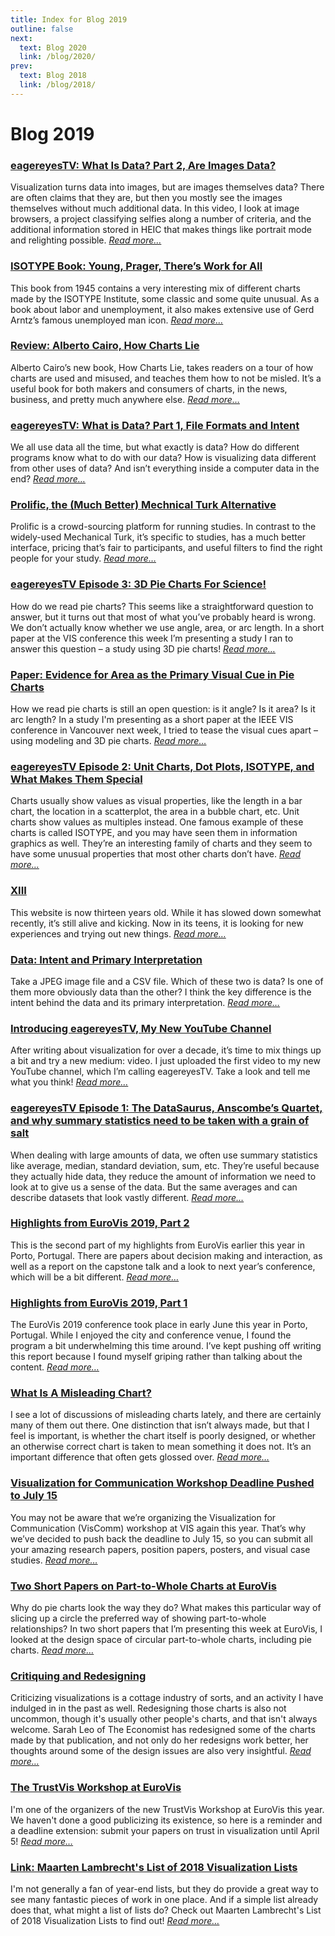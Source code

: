 ```yaml
---
title: Index for Blog 2019
outline: false
next:
  text: Blog 2020
  link: /blog/2020/
prev:
  text: Blog 2018
  link: /blog/2018/
---
```


# Blog 2019

### <a href="/blog/2019/eagereyestv-what-is-data-part-2-are-images-data">eagereyesTV: What Is Data? Part 2, Are Images Data?</a>
Visualization turns data into images, but are images themselves data? There are often claims that they are, but then you mostly see the images themselves without much additional data. In this video, I look at image browsers, a project classifying selfies along a number of criteria, and the additional information stored in HEIC that makes things like portrait mode and relighting possible. _<a href="/blog/2019/eagereyestv-what-is-data-part-2-are-images-data">Read more…</a>_

### <a href="/blog/2019/isotype-book-young-prager-theres-work-for-all">ISOTYPE Book: Young, Prager, There’s Work for All</a>
This book from 1945 contains a very interesting mix of different charts made by the ISOTYPE Institute, some classic and some quite unusual. As a book about labor and unemployment, it also makes extensive use of Gerd Arntz’s famous unemployed man icon. _<a href="/blog/2019/isotype-book-young-prager-theres-work-for-all">Read more…</a>_

### <a href="/blog/2019/review-alberto-cairo-how-charts-lie">Review: Alberto Cairo, How Charts Lie</a>
Alberto Cairo’s new book, How Charts Lie, takes readers on a tour of how charts are used and misused, and teaches them how to not be misled. It’s a useful book for both makers and consumers of charts, in the news, business, and pretty much anywhere else. _<a href="/blog/2019/review-alberto-cairo-how-charts-lie">Read more…</a>_

### <a href="/blog/2019/eagereyestv-what-is-data-part-1-file-formats-and-intent">eagereyesTV: What is Data? Part 1, File Formats and Intent</a>
We all use data all the time, but what exactly is data? How do different programs know what to do with our data? How is visualizing data different from other uses of data? And isn’t everything inside a computer data in the end? _<a href="/blog/2019/eagereyestv-what-is-data-part-1-file-formats-and-intent">Read more…</a>_

### <a href="/blog/2019/prolific-the-much-better-mechnical-turk-alternative">Prolific, the (Much Better) Mechnical Turk Alternative</a>
Prolific is a crowd-sourcing platform for running studies. In contrast to the widely-used Mechanical Turk, it’s specific to studies, has a much better interface, pricing that’s fair to participants, and useful filters to find the right people for your study. _<a href="/blog/2019/prolific-the-much-better-mechnical-turk-alternative">Read more…</a>_

### <a href="/blog/2019/eagereyestv-episode-3-3d-pie-charts-for-science">eagereyesTV Episode 3: 3D Pie Charts For Science!</a>
How do we read pie charts? This seems like a straightforward question to answer, but it turns out that most of what you’ve probably heard is wrong. We don’t actually know whether we use angle, area, or arc length. In a short paper at the VIS conference this week I’m presenting a study I ran to answer this question – a study using 3D pie charts! _<a href="/blog/2019/eagereyestv-episode-3-3d-pie-charts-for-science">Read more…</a>_

### <a href="/blog/2019/paper-evidence-for-area-as-the-primary-visual-cue-in-pie-charts">Paper: Evidence for Area as the Primary Visual Cue in Pie Charts</a>
How we read pie charts is still an open question: is it angle? Is it area? Is it arc length? In a study I'm presenting as a short paper at the IEEE VIS conference in Vancouver next week, I tried to tease the visual cues apart – using modeling and 3D pie charts. _<a href="/blog/2019/paper-evidence-for-area-as-the-primary-visual-cue-in-pie-charts">Read more…</a>_

### <a href="/blog/2019/eagereyestv-episode-2-unit-charts-dot-plots-and-isotype-and-what-makes-them-special">eagereyesTV Episode 2: Unit Charts, Dot Plots, ISOTYPE, and What Makes Them Special</a>
Charts usually show values as visual properties, like the length in a bar chart, the location in a scatterplot, the area in a bubble chart, etc. Unit charts show values as multiples instead. One famous example of these charts is called ISOTYPE, and you may have seen them in information graphics as well. They’re an interesting family of charts and they seem to have some unusual properties that most other charts don’t have. _<a href="/blog/2019/eagereyestv-episode-2-unit-charts-dot-plots-and-isotype-and-what-makes-them-special">Read more…</a>_

### <a href="/blog/2019/xiii">XIII</a>
This website is now thirteen years old. While it has slowed down somewhat recently, it’s still alive and kicking. Now in its teens, it is looking for new experiences and trying out new things. _<a href="/blog/2019/xiii">Read more…</a>_

### <a href="/blog/2019/data-intent-and-primary-interpretation">Data: Intent and Primary Interpretation</a>
Take a JPEG image file and a CSV file. Which of these two is data? Is one of them more obviously data than the other? I think the key difference is the intent behind the data and its primary interpretation. _<a href="/blog/2019/data-intent-and-primary-interpretation">Read more…</a>_

### <a href="/blog/2019/introducing-eagereyestv-my-new-youtube-channel">Introducing eagereyesTV, My New YouTube Channel</a>
After writing about visualization for over a decade, it’s time to mix things up a bit and try a new medium: video. I just uploaded the first video to my new YouTube channel, which I’m calling eagereyesTV. Take a look and tell me what you think! _<a href="/blog/2019/introducing-eagereyestv-my-new-youtube-channel">Read more…</a>_

### <a href="/blog/2019/eagereyestv-episode-1-the-datasaurus-anscombes-quartet-and-why-summary-statistics-need-to-be-taken-with-a-grain-of-salt">eagereyesTV Episode 1: The DataSaurus, Anscombe’s Quartet, and why summary statistics need to be taken with a grain of salt</a>
When dealing with large amounts of data, we often use summary statistics like average, median, standard deviation, sum, etc. They’re useful because they actually hide data, they reduce the amount of information we need to look at to give us a sense of the data. But the same averages and can describe datasets that look vastly different. _<a href="/blog/2019/eagereyestv-episode-1-the-datasaurus-anscombes-quartet-and-why-summary-statistics-need-to-be-taken-with-a-grain-of-salt">Read more…</a>_

### <a href="/blog/2019/highlights-from-eurovis-2019-part-2">Highlights from EuroVis 2019, Part 2</a>
This is the second part of my highlights from EuroVis earlier this year in Porto, Portugal. There are papers about decision making and interaction, as well as a report on the capstone talk and a look to next year’s conference, which will be a bit different. _<a href="/blog/2019/highlights-from-eurovis-2019-part-2">Read more…</a>_

### <a href="/blog/2019/highlights-from-eurovis-2019-part-1">Highlights from EuroVis 2019, Part 1</a>
The EuroVis 2019 conference took place in early June this year in Porto, Portugal. While I enjoyed the city and conference venue, I found the program a bit underwhelming this time around. I’ve kept pushing off writing this report because I found myself griping rather than talking about the content. _<a href="/blog/2019/highlights-from-eurovis-2019-part-1">Read more…</a>_

### <a href="/blog/2019/what-is-a-misleading-chart">What Is A Misleading Chart?</a>
I see a lot of discussions of misleading charts lately, and there are certainly many of them out there. One distinction that isn’t always made, but that I feel is important, is whether the chart itself is poorly designed, or whether an otherwise correct chart is taken to mean something it does not. It’s an important difference that often gets glossed over. _<a href="/blog/2019/what-is-a-misleading-chart">Read more…</a>_

### <a href="/blog/2019/visualization-for-communication-workshop-deadline-pushed-to-july-15">Visualization for Communication Workshop Deadline Pushed to July 15</a>
You may not be aware that we’re organizing the Visualization for Communication (VisComm) workshop at VIS again this year. That’s why we’ve decided to push back the deadline to July 15, so you can submit all your amazing research papers, position papers, posters, and visual case studies. _<a href="/blog/2019/visualization-for-communication-workshop-deadline-pushed-to-july-15">Read more…</a>_

### <a href="/blog/2019/two-short-papers-on-part-to-whole-charts-at-eurovis">Two Short Papers on Part-to-Whole Charts at EuroVis</a>
Why do pie charts look the way they do? What makes this particular way of slicing up a circle the preferred way of showing part-to-whole relationships? In two short papers that I’m presenting this week at EuroVis, I looked at the design space of circular part-to-whole charts, including pie charts. _<a href="/blog/2019/two-short-papers-on-part-to-whole-charts-at-eurovis">Read more…</a>_

### <a href="/blog/2019/critiquing-and-redesigning">Critiquing and Redesigning</a>
Criticizing visualizations is a cottage industry of sorts, and an activity I have indulged in in the past as well. Redesigning those charts is also not uncommon, though it's usually other people's charts, and that isn't always welcome. Sarah Leo of The Economist has redesigned some of the charts made by that publication, and not only do her redesigns work better, her thoughts around some of the design issues are also very insightful. _<a href="/blog/2019/critiquing-and-redesigning">Read more…</a>_

### <a href="/blog/2019/the-trustvis-workshop-at-eurovis">The TrustVis Workshop at EuroVis</a>
I'm one of the organizers of the new TrustVis Workshop at EuroVis this year. We haven't done a good publicizing its existence, so here is a reminder and a deadline extension: submit your papers on trust in visualization until April 5! _<a href="/blog/2019/the-trustvis-workshop-at-eurovis">Read more…</a>_

### <a href="/blog/2019/maarten-lambrechts-list-of-2018-visualization-lists">Link: Maarten Lambrecht's List of 2018 Visualization Lists</a>
I'm not generally a fan of year-end lists, but they do provide a great way to see many fantastic pieces of work in one place. And if a simple list already does that, what might a list of lists do? Check out Maarten Lambrecht's List of 2018 Visualization Lists to find out! _<a href="/blog/2019/maarten-lambrechts-list-of-2018-visualization-lists">Read more…</a>_

